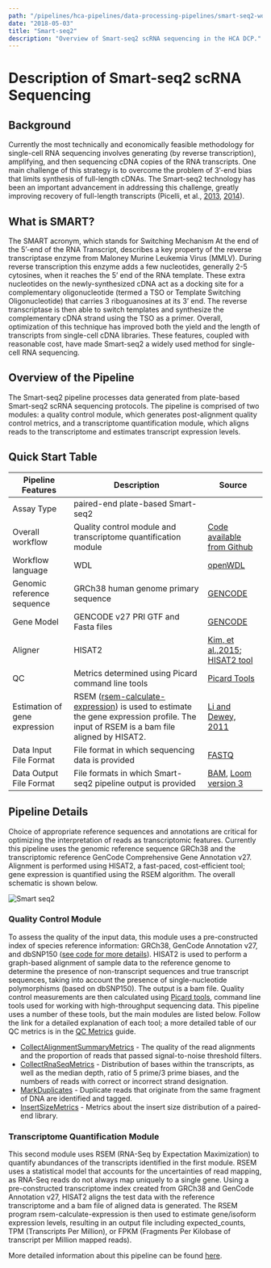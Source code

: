 ```yaml
---
path: "/pipelines/hca-pipelines/data-processing-pipelines/smart-seq2-workflow"
date: "2018-05-03"
title: "Smart-seq2"
description: "Overview of Smart-seq2 scRNA sequencing in the HCA DCP."
---
```


# Description of Smart-seq2 scRNA Sequencing

## Background

Currently the most technically and economically feasible methodology for single-cell RNA sequencing involves generating (by reverse transcription), amplifying, and then sequencing cDNA copies of the RNA transcripts. One main challenge of this strategy is to overcome the problem of 3’-end bias that limits synthesis of full-length cDNAs. The Smart-seq2 technology has been an important advancement in addressing this challenge, greatly improving recovery of full-length transcripts (Picelli, et al., [2013](https://www.nature.com/articles/nmeth.2639), [2014](https://www.nature.com/articles/nprot.2014.006)).

## What is SMART?

The SMART acronym, which stands for Switching Mechanism At the end of the 5’-end of the RNA Transcript, describes a key property of the reverse transcriptase enzyme from Maloney Murine Leukemia Virus (MMLV). During reverse transcription this enzyme adds a few nucleotides, generally 2-5 cytosines, when it reaches the 5’ end of the RNA template. These extra nucleotides on the newly-synthesized cDNA act as a docking site for a complementary oligonucleotide (termed a TSO or Template Switching Oligonucleotide) that carries 3 riboguanosines at its 3’ end. The reverse transcriptase is then able to switch templates and synthesize the complementary cDNA strand using the TSO as a primer. Overall, optimization of this technique has improved both the yield and the length of transcripts from single-cell cDNA libraries. These features, coupled with reasonable cost, have made Smart-seq2 a widely used method for single-cell RNA sequencing.


## Overview of the Pipeline

The Smart-seq2 pipeline processes data generated from plate-based Smart-seq2 scRNA sequencing protocols. The pipeline is comprised of two modules: a quality control module, which generates post-alignment quality control metrics, and a transcriptome quantification module, which aligns reads to the transcriptome and estimates transcript expression levels. 


## Quick Start Table

| Pipeline Features | Description | Source |
|-------------------|---------------------------------------------------------------|-----------------------|
|Assay Type |paired-end plate-based Smart-seq2 |
| Overall workflow  |Quality control module and transcriptome quantification module | [Code available from Github](https://github.com/HumanCellAtlas/skylab/tree/master/pipelines/smartseq2_single_sample) |
| Workflow language |WDL          |[openWDL](https://github.com/openwdl/wdl)|
| Genomic reference sequence|GRCh38 human genome primary sequence|[GENCODE](https://www.gencodegenes.org/human/release_27.html)|
|Gene Model         |GENCODE v27 PRI GTF and Fasta files   |[GENCODE](https://www.gencodegenes.org/human/release_27.html)|
| Aligner           |HISAT2       |[Kim, et al.,2015](https://www.ncbi.nlm.nih.gov/pmc/articles/PMC4655817/); [HISAT2 tool](https://ccb.jhu.edu/software/hisat2/manual.shtml)|
|QC                 |Metrics determined using Picard command line tools |[Picard Tools](https://broadinstitute.github.io/picard/) |          
| Estimation of gene expression |RSEM ([rsem-calculate-expression](http://deweylab.biostat.wisc.edu/rsem/rsem-calculate-expression.html)) is used to estimate the gene expression profile. The input of RSEM is a bam file aligned by HISAT2. | [Li and Dewey, 2011](https://bmcbioinformatics.biomedcentral.com/articles/10.1186/1471-2105-12-323)|
|Data Input File Format |File format in which sequencing data is provided |[FASTQ](https://academic.oup.com/nar/article/38/6/1767/3112533) |
| Data Output File Format | File formats in which Smart-seq2 pipeline output is provided |[BAM](http://samtools.github.io/hts-specs/), [Loom version 3](http://loompy.org/)|

## Pipeline Details

Choice of appropriate reference sequences and annotations are critical for optimizing the interpretation of reads as transcriptomic features. Currently this pipeline uses the genomic reference sequence GRCh38 and the transcriptomic reference GenCode Comprehensive Gene Annotation v27. Alignment is performed using HISAT2, a fast-paced, cost-efficient tool; gene expression is quantified using the RSEM algorithm.  The overall schematic is shown below.

![Smart seq2](_images/smart-seq2-diagram.png)

### Quality Control Module

To assess the quality of the input data, this module uses a pre-constructed index of species reference information: GRCh38, GenCode Annotation v27, and dbSNP150 ([see code for more details](https://github.com/HumanCellAtlas/skylab/blob/master/pipelines/smartseq2_single_sample/SmartSeq2SingleSample.wdl)). HISAT2 is used to perform a graph-based alignment of sample data to the  reference genome to determine the presence of non-transcript sequences and true transcript sequences, taking into account the presence of single-nucleotide polymorphisms (based on dbSNP150). The output is a bam file. Quality control measurements are then calculated using [Picard tools](http://broadinstitute.github.io/picard/), command line tools used for working with high-throughput sequencing data. This pipeline uses a number of these tools, but the main modules are listed below. Follow the link for a detailed explanation of each tool; a more detailed table of our QC metrics is in the [QC Metrics](/pipelines/qc-metrics) guide.
* [CollectAlignmentSummaryMetrics](http://broadinstitute.github.io/picard/command-line-overview.html#CollectAlignmentSummaryMetrics) - The quality of the read alignments and the proportion of reads that passed signal-to-noise threshold filters.
* [CollectRnaSeqMetrics](http://broadinstitute.github.io/picard/command-line-overview.html#CollectRnaSeqMetrics) - Distribution of bases within the transcripts, as well as the median depth, ratio of 5 prime/3 prime biases, and the numbers of reads with correct or incorrect strand designation.
* [MarkDuplicates](http://broadinstitute.github.io/picard/command-line-overview.html#MarkDuplicatesWithMateCigar) - Duplicate reads that originate from the same fragment of DNA are identified and tagged.
* [InsertSizeMetrics](https://broadinstitute.github.io/picard/picard-metric-definitions.html#InsertSizeMetrics) - Metrics about the insert size distribution of a paired-end library.


### Transcriptome Quantification Module

This second module uses RSEM (RNA-Seq by Expectation Maximization) to quantify abundances of the transcripts identified in the first module. RSEM uses a statistical model that accounts for the uncertainties of read mapping, as RNA-Seq reads do not always map uniquely to a single gene. Using a pre-constructed transcriptome index created from GRCh38 and GenCode Annotation v27, HISAT2 aligns the test data with the reference transcriptome and a bam file of aligned data is generated. The RSEM program rsem-calculate-expression is then used to estimate gene/isoform expression levels, resulting in an  output file including expected_counts, TPM (Transcripts Per Million), or FPKM (Fragments Per Kilobase of transcript per Million mapped reads).

More detailed information about this pipeline can be found [here](https://github.com/HumanCellAtlas/skylab/tree/master/pipelines/smartseq2_single_sample).

